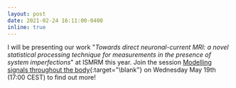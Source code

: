 ```yaml
---
layout: post
date: 2021-02-24 16:11:00-0400
inline: true
---
```


I will be presenting our work "*Towards direct neuronal-current MRI: a novel statistical processing technique for measurements in the presence of system imperfections*" at ISMRM this year. Join the session [Modelling signals throughout the body](https://www.ismrm.org/21/program-files/D-114.htm){:target="\blank"} on Wednesday May 19th (17:00 CEST) to find out more! 
